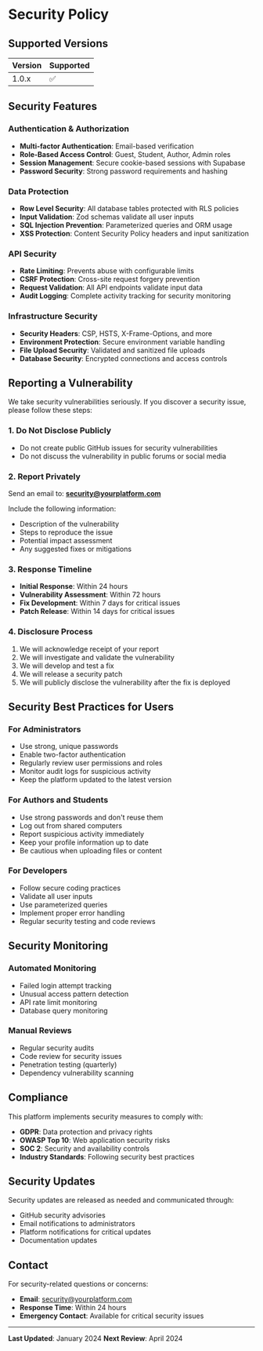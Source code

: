 # Security Policy

## Supported Versions

| Version | Supported          |
| ------- | ------------------ |
| 1.0.x   | :white_check_mark: |

## Security Features

### Authentication & Authorization
- **Multi-factor Authentication**: Email-based verification
- **Role-Based Access Control**: Guest, Student, Author, Admin roles
- **Session Management**: Secure cookie-based sessions with Supabase
- **Password Security**: Strong password requirements and hashing

### Data Protection
- **Row Level Security**: All database tables protected with RLS policies
- **Input Validation**: Zod schemas validate all user inputs
- **SQL Injection Prevention**: Parameterized queries and ORM usage
- **XSS Protection**: Content Security Policy headers and input sanitization

### API Security
- **Rate Limiting**: Prevents abuse with configurable limits
- **CSRF Protection**: Cross-site request forgery prevention
- **Request Validation**: All API endpoints validate input data
- **Audit Logging**: Complete activity tracking for security monitoring

### Infrastructure Security
- **Security Headers**: CSP, HSTS, X-Frame-Options, and more
- **Environment Protection**: Secure environment variable handling
- **File Upload Security**: Validated and sanitized file uploads
- **Database Security**: Encrypted connections and access controls

## Reporting a Vulnerability

We take security vulnerabilities seriously. If you discover a security issue, please follow these steps:

### 1. Do Not Disclose Publicly
- Do not create public GitHub issues for security vulnerabilities
- Do not discuss the vulnerability in public forums or social media

### 2. Report Privately
Send an email to: **security@yourplatform.com**

Include the following information:
- Description of the vulnerability
- Steps to reproduce the issue
- Potential impact assessment
- Any suggested fixes or mitigations

### 3. Response Timeline
- **Initial Response**: Within 24 hours
- **Vulnerability Assessment**: Within 72 hours
- **Fix Development**: Within 7 days for critical issues
- **Patch Release**: Within 14 days for critical issues

### 4. Disclosure Process
1. We will acknowledge receipt of your report
2. We will investigate and validate the vulnerability
3. We will develop and test a fix
4. We will release a security patch
5. We will publicly disclose the vulnerability after the fix is deployed

## Security Best Practices for Users

### For Administrators
- Use strong, unique passwords
- Enable two-factor authentication
- Regularly review user permissions and roles
- Monitor audit logs for suspicious activity
- Keep the platform updated to the latest version

### For Authors and Students
- Use strong passwords and don't reuse them
- Log out from shared computers
- Report suspicious activity immediately
- Keep your profile information up to date
- Be cautious when uploading files or content

### For Developers
- Follow secure coding practices
- Validate all user inputs
- Use parameterized queries
- Implement proper error handling
- Regular security testing and code reviews

## Security Monitoring

### Automated Monitoring
- Failed login attempt tracking
- Unusual access pattern detection
- API rate limit monitoring
- Database query monitoring

### Manual Reviews
- Regular security audits
- Code review for security issues
- Penetration testing (quarterly)
- Dependency vulnerability scanning

## Compliance

This platform implements security measures to comply with:
- **GDPR**: Data protection and privacy rights
- **OWASP Top 10**: Web application security risks
- **SOC 2**: Security and availability controls
- **Industry Standards**: Following security best practices

## Security Updates

Security updates are released as needed and communicated through:
- GitHub security advisories
- Email notifications to administrators
- Platform notifications for critical updates
- Documentation updates

## Contact

For security-related questions or concerns:
- **Email**: security@yourplatform.com
- **Response Time**: Within 24 hours
- **Emergency Contact**: Available for critical security issues

---

**Last Updated**: January 2024
**Next Review**: April 2024
